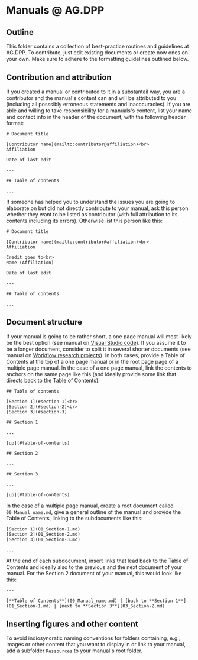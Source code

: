 # Manuals @ AG.DPP

## Outline 

This folder contains a collection of best-practice routines and guidelines at AG.DPP. To contribute, just edit existing documents or create now ones on your own. Make sure to adhere to the formatting guidelines outlined below.

## Contribution and attribution

If you created a manual or contributed to it in a substantail way, you are a contributor and the manual's content can and will be attributed to you (including all posssibly erroneous statements and inacccuracies). If you are able and willing to take responsibility for a manuals's content, list your name and contact info in the header of the document, with the following header format:

```
# Document title

[Contributor name](mailto:contributor@affiliation)<br>
Affiliation

Date of last edit

---

## Table of contents

...

```

If someone has helped you to understand the issues you are going to elaborate on but did not directly contribute to your manual, ask this person whether they want to be listed as contributor (with full attribution to its contents including its errors). Otherwise list this person like this:

```
# Document title

[Contributor name](mailto:contributor@affiliation)<br>
Affiliation

Credit goes to<br> 
Name (Affiliation)

Date of last edit

---

## Table of contents

...

```

## Document structure

If your manual is going to be rather short, a one page manual will most likely be the best option (see manual on [Visual Studio code](https://github.com/alex-strobel/DPP-LabManual/blob/main/Manuals/Visual%20Studio%20Code/Basic_Functions.md)). If you assume it to be a longer document, consider to split it in several shorter documents (see manual on [Workflow research projects](https://github.com/alex-strobel/DPP-LabManual/tree/main/Manuals/Workflow_research_projects)). In both cases, provide a Table of Contents at the top of a one page manual or in the root page page of a multiple page manual. In the case of a one page manual, link the contents to anchors on the same page like this (and ideally provide some link that directs back to the Table of Contents):

```
## Table of contents

[Section 1](#section-1)<br>
[Section 2](#section-2)<br>
[Section 3](#section-3)

## Section 1

...

[up](#table-of-contents)

## Section 2

...

## Section 3

...

[up](#table-of-contents)

```

In the case of a multiple page manual, create a root document called `00_Manual_name.md`, give a general outline of the manual and provide the Table of Contents, linking to the subdocuments like this:

```
[Section 1](01_Section-1.md)
[Section 2](01_Section-2.md)
[Section 3](01_Section-3.md)

...

```

At the end of each subdocument, insert links that lead back to the Table of Contents and ideally also to the previous and the next document of your manual. For the Section 2 document of your manual, this would look like this:

```
---

[**Table of Contents**](00_Manual_name.md) | [back to **Section 1**](01_Section-1.md) | [next to **Section 3**](03_Section-2.md)

```

## Inserting figures and other content

To avoid indiosyncratic naming conventions for folders containing, e.g., images or other content that you want to display in or link to your manual, add a subfolder `Ressources` to your manual's root folder. 


